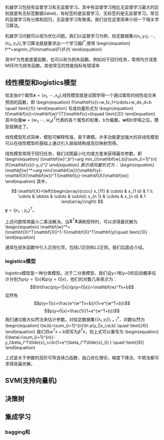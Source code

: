 机器学习包括有监督学习和无监督学习。其中有监督学习相比无监督学习最大的区别就是有无标签数据(label)，有标签的是监督学习，无标签的是无监督学习。常见的监督学习有分类和回归，无监督学习有聚类。我们会在这里简单介绍一下相关学习算法。

机器学习问题可以视为优化问题。我们以监督学习为例，给定数据集{$(x_1,y_1),\cdots,(x_n,y_n)$},学习算法就是要求出一个学习器$f^*$,使得
\begin{equation}
f^*=argmin_{f\in\mathcal{F}}F(f)
\end{equation}

其中$F$为性能度量函数，也可以称为损失函数。例如对于回归任务，常用均方误差MSE作为损失函数。其他常见的性能指标有错误率
## 线性模型和logistics模型
给定由d个属性$\mathbf{x}=(x_1,\cdots,x_d)$,线性模型就是试图学得一个通过属性的线性组合来预测的函数，即
\begin{equation}
f(\mathbf{x})=w_1x_1+\cdots+w_dx_d+b \quad \text{(1)}
\end{equation}
写成向量形式为
\begin{equation}
f(\mathbf{x})=\mathbf{w}^{T}\mathbf{x}+b\quad \text{(2)}
\end{equation}
其中向量$\mathbf{w}=(w_1,\cdots,w_d)^T$代表的各个属性的权重，b为偏置。$\mathbf{w}$和b学得之后，模型就确定了。

线性模型形式简单，模型可解释性强，易于建模。许多功能更加强大的非线性模型可以在线性模型的基础上通过引入层级结构或高位映射而得。

线性模型常用于回归任务，我们试图最小化均值方差来获得最优参数，即
\begin{equation}
(\mathbf{w}^*,b^*)=arg min_{(\mathbf{w},b)}\sum_{i=1}^{n}(f(\mathbf{x}_i)-y_i)^2
\end{equation}
表示成向量形式为：
\begin{equation}
\mathbf{w}^*=arg min_{\mathbf{w}}(\mathbf{y}-\mathbf{X}\mathbf{w})^T(\mathbf{y}-\mathbf{X}\mathbf{w})
\end{equation}
其中，

$$
\mathbf{X}=\left(\begin{array}{cccc}
x_{11} & \cdots & x_{1 d} & 1 \\
\vdots & \ddots & \vdots & \vdots\\
x_{n 1} & \cdots & x_{n d} & 1
\end{array}\right)
$$
$\mathbf{y}=(y_1,\cdot,y_n)^T$。

上述问题常用最小二乘法解决。当$\mathbf{X}^T\mathbf{X}$满秩矩阵时，可以求得最优解为
\begin{equation}
\mathbf{w}^*=(\mathbf{X}^T\mathbf{X})^{-1}\mathbf{X}^T\mathbf{y}\quad \text{(3)}
\end{equation}

通常在损失函数中引入正则化项，包括L1正则和L2正则。我们后面会介绍。
### logistics模型

logistics模型是一种分类模型。对于二分类模型，我们设y=1和y=0的后验概率估计分别为$p(y=1|x)$和$p(y=0|x)$，他们的对数几率表示为：
$$\ln\frac{p(y=1|x)}{p(y=0|x)}=\mathbf{w}^Tx+b$$
显然有
$$p(y=1|x)=\frac{e^{w^Tx+b}}{1+e^{w^T+b}}$$
$$p(y=0|x)=\frac{1}{1+e^{w^T+b}}$$
我们通过极大似然法来估计参数。对给定数据集$\{(x_i,y_i)\}_{i=1}^n$，对数似然为
\begin{equation}
l(w,b)=\sum_{i=1}^{n}\ln p(y_i|x_i;w,b) \quad \text{(4)}
\end{equation}
我们将$w^Tx+b$简写为$\beta^T\tilde{x}$，则上式可以重写为
\begin{equation}
l(\beta)=\sum_{i=1}^{n}(-y_i\beta_i^T\tilde{x}_i+\ln(1+e^{\beta_i^T\tilde{x}_i}) ) \quad \text{(5)}
\end{equation}

上式是关于参数的高阶可导连续凸函数，由凸优化理论，梯度下降法、牛顿法都可求得其最优解。
## SVM(支持向量机)

## 决策树

## 集成学习
### bagging和